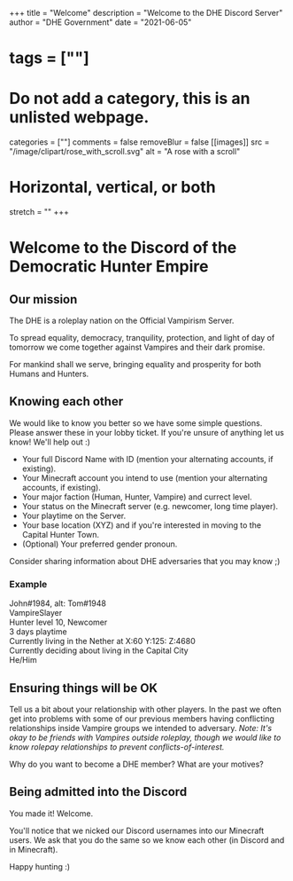 +++
title = "Welcome"
description = "Welcome to the DHE Discord Server"
author = "DHE Government"
date = "2021-06-05"
# tags = [""]
# Do not add a category, this is an unlisted webpage.
categories = [""]
comments = false
removeBlur = false
[[images]]
  src = "/image/clipart/rose_with_scroll.svg"
  alt = "A rose with a scroll"
  # Horizontal, vertical, or both
  stretch = ""
+++

# Welcome to the Discord of the Democratic Hunter Empire

## Our mission

The DHE is a roleplay nation on the Official Vampirism Server.

To spread equality, democracy, tranquility, protection, and light of day of
tomorrow we come together against Vampires and their dark promise.

For mankind shall we serve, bringing equality and prosperity for both Humans and
Hunters.

## Knowing each other

We would like to know you better so we have some simple questions. Please answer
these in your lobby ticket. If you're unsure of anything let us know! We'll help
out :)

- Your full Discord Name with ID (mention your alternating accounts, if
  existing).
- Your Minecraft account you intend to use (mention your alternating accounts,
  if existing).
- Your major faction (Human, Hunter, Vampire) and currect level.
- Your status on the Minecraft server (e.g. newcomer, long time player).
- Your playtime on the Server.
- Your base location (XYZ) and if you're interested in moving to the Capital
  Hunter Town.
- (Optional) Your preferred gender pronoun.

Consider sharing information about DHE adversaries that you may know ;)

### Example

John#1984, alt: Tom#1948
<br>
VampireSlayer
<br>
Hunter level 10, Newcomer
<br>
3 days playtime
<br>
Currently living in the Nether at X:60 Y:125: Z:4680
<br>
Currently deciding about living in the Capital City
<br>
He/Him

## Ensuring things will be OK

Tell us a bit about your relationship with other players. In the past we often
get into problems with some of our previous members having conflicting
relationships inside Vampire groups we intended to adversary. *Note: It's okay
to be friends with Vampires outside roleplay, though we would like to know
rolepay relationships to prevent conflicts-of-interest.*

Why do you want to become a DHE member? What are your motives?

## Being admitted into the Discord

You made it! Welcome.

You'll notice that we nicked our Discord usernames into our Minecraft users. We
ask that you do the same so we know each other (in Discord and in Minecraft).

Happy hunting :)
